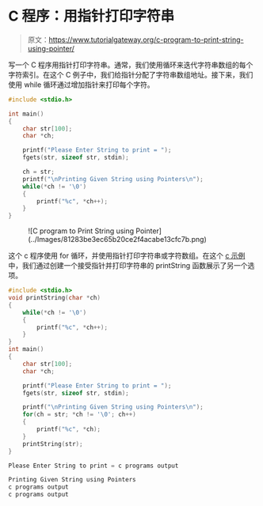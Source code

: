# C 程序：用指针打印字符串

> 原文：<https://www.tutorialgateway.org/c-program-to-print-string-using-pointer/>

写一个 C 程序用指针打印字符串。通常，我们使用循环来迭代字符串数组的每个字符索引。在这个 C 例子中，我们给指针分配了字符串数组地址。接下来，我们使用 while 循环通过增加指针来打印每个字符。

```c
#include <stdio.h>

int main()
{
    char str[100];
    char *ch;

    printf("Please Enter String to print = ");
    fgets(str, sizeof str, stdin);

    ch = str;
    printf("\nPrinting Given String using Pointers\n");
    while(*ch != '\0')
    {
        printf("%c", *ch++);
    }
}

```

<figure class="wp-block-image size-large">![C program to Print String using Pointer](../Images/81283be3ec65b20ce2f4acabe13cfc7b.png)</figure>

这个 c 程序使用 for 循环，并使用指针打印字符串或字符数组。在这个 [c 示例](https://www.tutorialgateway.org/c-programming-examples/)中，我们通过创建一个接受指针并打印字符串的 printString 函数展示了另一个选项。

```c
#include <stdio.h>
void printString(char *ch)
{
    while(*ch != '\0')
    {
        printf("%c", *ch++);
    }
}
int main()
{
    char str[100];
    char *ch;

    printf("Please Enter String to print = ");
    fgets(str, sizeof str, stdin);

    printf("\nPrinting Given String using Pointers\n");
    for(ch = str; *ch != '\0'; ch++)
    {
        printf("%c", *ch);
    }
    printString(str);
}

```

```c
Please Enter String to print = c programs output

Printing Given String using Pointers
c programs output
c programs output
```